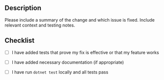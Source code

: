 ## Description

Please include a summary of the change and which issue is fixed. Include relevant context and testing notes.

## Checklist
- [ ] I have added tests that prove my fix is effective or that my feature works
- [ ] I have added necessary documentation (if appropriate)
- [ ] I have run `dotnet test` locally and all tests pass

